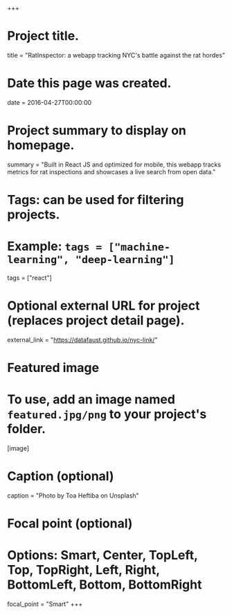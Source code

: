 +++
# Project title.
title = "RatInspector: a webapp tracking NYC's battle against the rat hordes"

# Date this page was created.
date = 2016-04-27T00:00:00

# Project summary to display on homepage.
summary = "Built in React JS and optimized for mobile, this webapp tracks metrics for rat inspections and showcases a live search from open data."

# Tags: can be used for filtering projects.
# Example: `tags = ["machine-learning", "deep-learning"]`
tags = ["react"]

# Optional external URL for project (replaces project detail page).
external_link = "https://datafaust.github.io/nyc-link/"

# Featured image
# To use, add an image named `featured.jpg/png` to your project's folder. 
[image]
  # Caption (optional)
  caption = "Photo by Toa Heftiba on Unsplash"

  # Focal point (optional)
  # Options: Smart, Center, TopLeft, Top, TopRight, Left, Right, BottomLeft, Bottom, BottomRight
  focal_point = "Smart"
+++
